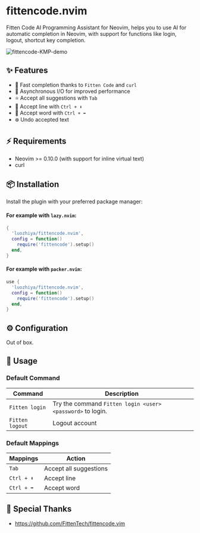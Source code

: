 # fittencode.nvim

Fitten Code AI Programming Assistant for Neovim, helps you to use AI for automatic completion in Neovim, with support for functions like login, logout, shortcut key completion.

![fittencode-KMP-demo](https://github.com/luozhiya/fittencode.nvim/assets/90168447/d6fa4c66-f64b-4880-b7a9-4245226be0ac)

## ✨ Features

- 🚀 Fast completion thanks to `Fitten Code` and `curl`
- 🐛 Asynchronous I/O for improved performance
- ⭐️ Accept all suggestions with `Tab`
- 🧪 Accept line with `Ctrl + ⬇️`
- 🔎 Accept word with `Ctrl + ➡️`
- ❄️ Undo accepted text

## ⚡️ Requirements

- Neovim >= 0.10.0 (with support for inline virtual text)
- curl

## 📦 Installation

Install the plugin with your preferred package manager:

#### For example with `lazy.nvim`:

```lua
{
  'luozhiya/fittencode.nvim',
  config = function()
    require('fittencode').setup()
  end,
}
```

#### For example with `packer.nvim`:

```lua
use {
  'luozhiya/fittencode.nvim',
  config = function()
    require('fittencode').setup()
  end,  
}
```

## ⚙️ Configuration

Out of box.

## 🚀 Usage

### Default Command

| Command         | Description                                                |
|-----------------|------------------------------------------------------------|
| `Fitten login`  | Try the command `Fitten login <user> <password>` to login. |
| `Fitten logout` | Logout account                                             |

### Default Mappings

| Mappings    | Action                 |
|-------------|------------------------|
| `Tab`       | Accept all suggestions |
| `Ctrl + ⬇️` | Accept line            |
| `Ctrl + ➡️` | Accept word            |

## 🎉 Special Thanks

- https://github.com/FittenTech/fittencode.vim
